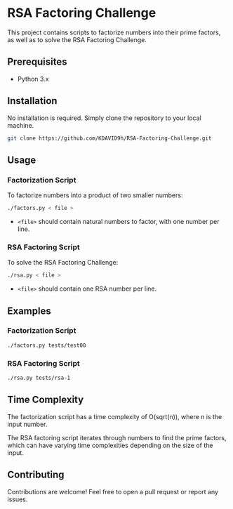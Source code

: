 # RSA Factoring Challenge

This project contains scripts to factorize numbers into their prime factors, as well as to solve the RSA Factoring Challenge.

## Prerequisites

- Python 3.x

## Installation

No installation is required. Simply clone the repository to your local machine.

```bash
git clone https://github.com/KDAVID9h/RSA-Factoring-Challenge.git
```

## Usage

### Factorization Script

To factorize numbers into a product of two smaller numbers:

```bash
./factors.py < file >
```

- `<file>` should contain natural numbers to factor, with one number per line.

### RSA Factoring Script

To solve the RSA Factoring Challenge:

```bash
./rsa.py < file >
```

- `<file>` should contain one RSA number per line.

## Examples

### Factorization Script

```bash
./factors.py tests/test00
```

### RSA Factoring Script

```bash
./rsa.py tests/rsa-1
```

## Time Complexity

The factorization script has a time complexity of O(sqrt(n)), where n is the input number.

The RSA factoring script iterates through numbers to find the prime factors, which can have varying time complexities depending on the size of the input.

## Contributing

Contributions are welcome! Feel free to open a pull request or report any issues.
